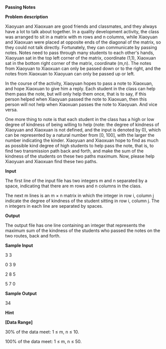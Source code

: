 **Passing Notes**

**Problem description**

Xiaoyuan and Xiaoxuan are good friends and classmates, and they always have a lot to talk about together. In a quality development activity, the class was arranged to sit in a matrix with m rows and n columns, while Xiaoyuan and Xiaoxuan were placed at opposite ends of the diagonal of the matrix, so they could not talk directly. Fortunately, they can communicate by passing notes. Notes need to pass through many students to each other's hands, Xiaoyuan sat in the top left corner of the matrix, coordinate (1,1), Xiaoxuan sat in the bottom right corner of the matrix, coordinate (m,n). The notes from Xiaoyuan to Xiaoxuan can only be passed down or to the right, and the notes from Xiaoxuan to Xiaoyuan can only be passed up or left.

In the course of the activity, Xiaoyuan hopes to pass a note to Xiaoxuan, and hope Xiaoxuan to give him a reply. Each student in the class can help them pass the note, but will only help them once, that is to say, if this person helped when Xiaoyuan passed the note to Xiaoxuan, then this person will not help when Xiaoxuan passes the note to Xiaoyuan. And vice versa.

One more thing to note is that each student in the class has a high or low degree of kindness of being willing to help (note: the degree of kindness of Xiaoyuan and Xiaoxuan is not defined, and the input is denoted by 0), which can be represented by a natural number from \[0, 100\], with the larger the number indicating the kinder. Xiaoyuan and Xiaoxuan hope to find as much as possible kind degree of high students to help pass the note, that is, to find two transmission path back and forth, and make the sum of the kindness of the students on these two paths maximum. Now, please help Xiaoyuan and Xiaoxuan find these two paths.

**Input**

The first line of the input file has two integers m and n separated by a space, indicating that there are m rows and n columns in the class.

The next m lines is an m × n matrix in which the integer in row i, column j indicate the degree of kindness of the student sitting in row i, column j. The n integers in each line are separated by spaces.

**Output**

The output file has one line containing an integer that represents the maximum sum of the kindness of the students who passed the notes on the two routes, back and forth.

**Sample Input**

3 3

0 3 9

2 8 5

5 7 0

**Sample Output**

34

**Hint**

**\[Data Range\]**

30% of the data meet: 1 ≤ m, n ≤ 10.

100% of the data meet: 1 ≤ m, n ≤ 50.
